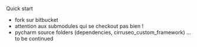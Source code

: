 Quick start

- fork sur bitbucket
- attention aux submodules qui se checkout pas bien !
- pycharm source folders (dependencies, cirruseo_custom_framework)
... to be continued